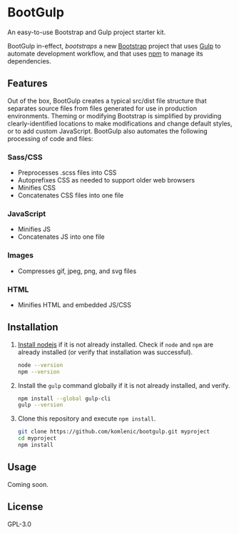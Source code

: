 # BootGulp

An easy-to-use Bootstrap and Gulp project starter kit.

BootGulp in-effect, *bootstraps* a new [Bootstrap](https://getbootstrap.com/)
project that uses [Gulp](https://gulpjs.com/) to automate development workflow,
and that uses [npm](https://www.npmjs.com/) to manage its dependencies.

## Features

Out of the box, BootGulp creates a typical src/dist file structure that
separates source files from files generated for use in production environments.
Theming or modifying Bootstrap is simplified by providing clearly-identified
locations to make modifications and change default styles, or to add custom
JavaScript. BootGulp also automates the following processing of code and files:

### Sass/CSS

* Preprocesses .scss files into CSS
* Autoprefixes CSS as needed to support older web browsers
* Minifies CSS
* Concatenates CSS files into one file

### JavaScript

* Minifies JS
* Concatenates JS into one file

### Images

* Compresses gif, jpeg, png, and svg files

### HTML

* Minifies HTML and embedded JS/CSS

## Installation

1. [Install nodejs](https://nodejs.org/en/download/) if it is not already
   installed. Check if `node` and `npm` are already installed (or verify that
   installation was successful).

      ```bash
      node --version
      npm --version
      ```

2. Install the `gulp` command globally if it is not already installed, and
   verify.

      ```bash
      npm install --global gulp-cli
      gulp --version
      ```

3. Clone this repository and execute `npm install`.

      ```bash
      git clone https://github.com/komlenic/bootgulp.git myproject
      cd myproject
      npm install
      ```

## Usage

Coming soon.

## License

GPL-3.0
